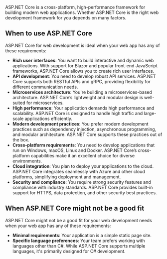 ASP.NET Core is a cross-platform, high-performance framework for building modern web applications. Whether ASP.NET Core is the right web development framework for you depends on many factors.

## When to use ASP.NET Core

ASP.NET Core for web development is ideal when your web app has any of these requirements:

- **Rich user interfaces**: You want to build interactive and dynamic web applications. With support for Blazor and popular front-end JavaScript frameworks, ASP.NET Core allows you to create rich user interfaces.
- **API development**: You need to develop robust API services. ASP.NET Core supports both RESTful APIs and gRPC, providing flexibility for different communication needs.
- **Microservices architecture**: You're building a microservices-based architecture. ASP.NET Core’s lightweight and modular design is well-suited for microservices.
- **High performance**: Your application demands high performance and scalability. ASP.NET Core is designed to handle high traffic and large-scale applications efficiently.
- **Modern development practices**: You prefer modern development practices such as dependency injection, asynchronous programming, and modular architecture. ASP.NET Core supports these practices out of the box.
- **Cross-platform requirements**: You need to develop applications that run on Windows, macOS, Linux and Docker. ASP.NET Core’s cross-platform capabilities make it an excellent choice for diverse environments.
- **Cloud integration**: You plan to deploy your applications to the cloud. ASP.NET Core integrates seamlessly with Azure and other cloud platforms, simplifying deployment and management.
- **Security and compliance**: You require strong security features and compliance with industry standards. ASP.NET Core provides built-in support for HTTPS, data protection, and other security best practices.

## When ASP.NET Core might not be a good fit

ASP.NET Core might not be a good fit for your web development needs when your web app has any of these requirements:

- **Minimal requirements**: Your application is a simple static page site.
- **Specific language preferences**: Your team prefers working with languages other than C#. While ASP.NET Core supports multiple languages, it's primarily designed for C# development.
